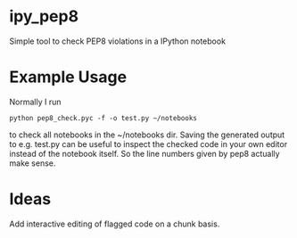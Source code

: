 ipy_pep8
========

Simple tool to check PEP8 violations in a IPython notebook

Example Usage
=============

Normally I run

    python pep8_check.pyc -f -o test.py ~/notebooks

to check all notebooks in the ~/notebooks dir. Saving the generated
output to e.g. test.py can be useful to inspect the checked code in
your own editor instead of the notebook itself. So the line numbers
given by pep8 actually make sense.


Ideas
=====

Add interactive editing of flagged code on a chunk basis.
